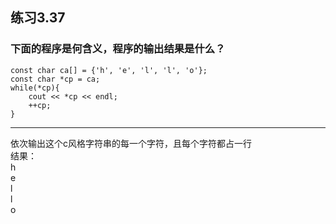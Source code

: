 ## 练习3.37
### 下面的程序是何含义，程序的输出结果是什么？
    const char ca[] = {'h', 'e', 'l', 'l', 'o'};
    const char *cp = ca;
    while(*cp){
        cout << *cp << endl;
        ++cp;
    }
***
依次输出这个c风格字符串的每一个字符，且每个字符都占一行  
结果：  
h  
e  
l  
l  
o